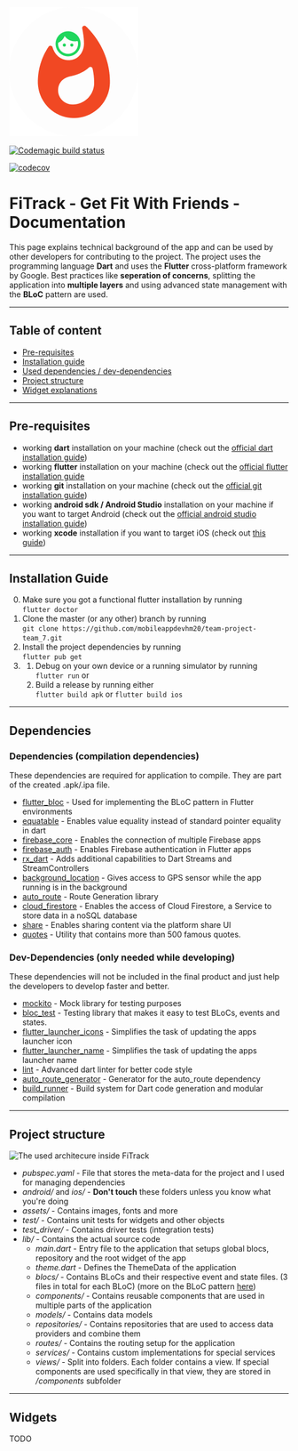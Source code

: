 ![FiTrack Logo](https://github.com/mobileappdevhm20/team-project-team_7/blob/develop/assets/images/png/fitrack-logocircle.png?raw=true "FiTrack Logo")

[![Codemagic build status](https://api.codemagic.io/apps/5ec7a927261f3410eb114173/5ec863ee261f3440df2f3a35/status_badge.svg)](https://codemagic.io/apps/5ec7a927261f3410eb114173/5ec863ee261f3440df2f3a35/latest_build)

[![codecov](https://codecov.io/gh/mobileappdevhm20/team-project-team_7/branch/master/graph/badge.svg)](https://codecov.io/gh/mobileappdevhm20/team-project-team_7)

# FiTrack - Get Fit With Friends - Documentation
This page explains technical background of the app and can be used by other developers for contributing to the project.
The project uses the programming language **Dart** and uses the **Flutter** cross-platform framework by Google.
Best practices like **seperation of concerns**, splitting the application into **multiple layers** and using advanced state management with the **BLoC** pattern are used.

---

## Table of content
- [Pre-requisites](#pre-requisites)
- [Installation guide](#installation-guide)
- [Used dependencies / dev-dependencies](#dependencies)
- [Project structure](#project-structure)
- [Widget explanations](#widgets)

---

## Pre-requisites
- working **dart** installation on your machine (check out the [official dart installation guide](https://dart.dev/get-dart))
- working **flutter** installation on your machine (check out the [official flutter installation guide](https://flutter.dev/docs/get-started/install)
- working **git** installation on your machine (check out the [official git installation guide](https://git-scm.com/book/en/v2/Getting-Started-Installing-Git))
- working **android sdk / Android Studio** installation on your machine if you want to target Android (check out the [official android studio installation guide](https://developer.android.com/studio/install))
- working **xcode** installation if you want to target iOS (check out [this guide](https://medium.com/@LondonAppBrewery/how-to-download-and-setup-xcode-10-for-ios-development-b63bed1865c))

---

## Installation Guide
0. Make sure you got a functional flutter installation by running <br>
  `flutter doctor`
1. Clone the master (or any other) branch by running <br>
  `git clone https://github.com/mobileappdevhm20/team-project-team_7.git`
2. Install the project dependencies by running <br>
  `flutter pub get`
3. 1. Debug on your own device or a running simulator by running <br>
  `flutter run` or
   2. Build a release by running either <br>
  `flutter build apk` or `flutter build ios`

---

## Dependencies
### Dependencies (compilation dependencies)
These dependencies are required for application to compile. They are part of the created .apk/.ipa file.

- [flutter_bloc](https://pub.dev/packages/flutter_bloc) - Used for implementing the BLoC pattern in Flutter environments
- [equatable](https://pub.dev/packages/equatable) - Enables value equality instead of standard pointer equality in dart
- [firebase_core](https://pub.dev/packages/firebase_core) - Enables the connection of multiple Firebase apps
- [firebase_auth](https://pub.dev/packages/firebase_auth) - Enables Firebase authentication in Flutter apps
- [rx_dart](https://pub.dev/packages/rxdart) - Adds additional capabilities to Dart Streams and StreamControllers
- [background_location](https://pub.dev/packages/background_location) - Gives access to GPS sensor while the app running is in the background
- [auto_route](https://pub.dev/packages/auto_route) - Route Generation library
- [cloud_firestore](https://pub.dev/packages/cloud_firestore) - Enables the access of Cloud Firestore, a Service to store data in a noSQL database
- [share](https://pub.dev/packages/share) - Enables sharing content via the platform share UI
- [quotes](https://pub.dev/packages/quotes) - Utility that contains more than 500 famous quotes.

### Dev-Dependencies (only needed while developing)
These dependencies will not be included in the final product and just help the developers to develop faster and better.

- [mockito](https://pub.dev/packages/mockito) - Mock library for testing purposes
- [bloc_test](https://pub.dev/packages/bloc_test) - Testing library that makes it easy to test BLoCs, events and states.
- [flutter_launcher_icons](https://pub.dev/packages/flutter_launcher_icons) - Simplifies the task of updating the apps launcher icon
- [flutter_launcher_name](https://pub.dev/packages/flutter_launcher_name) - Simplifies the task of updating the apps launcher name
- [lint](https://pub.dev/packages/lint) - Advanced dart linter for better code style
- [auto_route_generator](https://pub.dev/packages/auto_route_generator) - Generator for the auto_route dependency
- [build_runner](https://pub.dev/packages/build_runner) - Build system for Dart code generation and modular compilation

---

## Project structure

![The used architecure inside FiTrack](https://miro.medium.com/max/1400/1*MqYPYKdNBiID0mZ-zyE-mA.png)


- *pubspec.yaml* - File that stores the meta-data for the project and I used for managing dependencies
- *android/* and *ios/* - **Don't touch** these folders unless you know what you're doing
- *assets/* - Contains images, fonts and more
- *test/* - Contains unit tests for widgets and other objects
- *test_driver/* - Contains driver tests (integration tests)
- *lib/* - Contains the actual source code
  - *main.dart* - Entry file to the application that setups global blocs, repository and the root widget of the app
  - *theme.dart* - Defines the ThemeData of the application
  - *blocs/* - Contains BLoCs and their respective event and state files. (3 files in total for each BLoC) (more on the BLoC pattern [here](https://medium.com/flutterpub/architecting-your-flutter-project-bd04e144a8f1))
  - *components/* - Contains reusable components that are used in multiple parts of the application
  - *models/* - Contains data models
  - *repositories/* - Contains repositories that are used to access data providers and combine them
  - *routes/* - Contains the routing setup for the application
  - *services/* - Contains custom implementations for special services
  - *views/* - Split into folders. Each folder contains a view. If special components are used specifically in that view, they are stored in */components* subfolder

---

## Widgets
TODO
